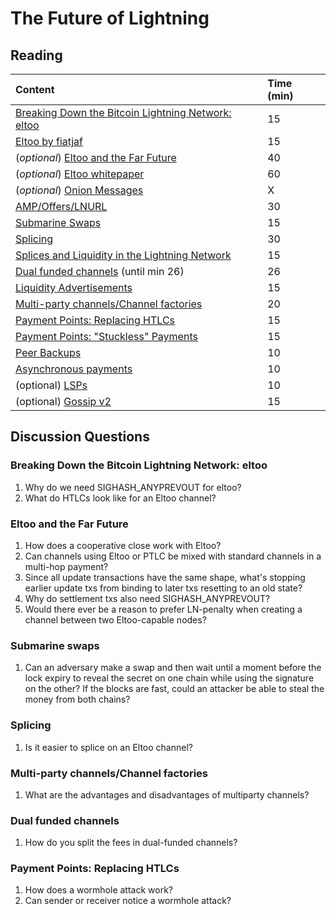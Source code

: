 # The Future of Lightning

## Reading

| Content | Time \(min\) |
| :--- | :--- |
| [Breaking Down the Bitcoin Lightning Network: eltoo](https://medium.com/@brandonarvanaghi/breaking-down-the-bitcoin-lightning-network-eltoo-c48554f5ae02) | 15 |
| [Eltoo by fiatjaf](https://fiatjaf.com/ffdfe772.html) | 15 |
| \(_optional_\) [Eltoo and the Far Future](https://btctranscripts.com/chaincode-labs/chaincode-residency/2019-06-25-christian-decker-eltoo/) | 40 |
| \(_optional_\) [Eltoo whitepaper]( https://blockstream.com/eltoo.pdf) | 60 |
| \(_optional_\) [Onion Messages](https://github.com/lightning/bolts/pull/759) | X |
| [AMP/Offers/LNURL](https://vimeo.com/703262308) | 30 |
| [Submarine Swaps](https://blog.muun.com/a-closer-look-at-submarine-swaps-in-the-lightning-network/) | 15 |
| [Splicing](https://btctranscripts.com/chaincode-labs/chaincode-residency/2019-06-26-rene-pickhardt-splicing/) | 30 |
| [Splices and Liquidity in the Lightning Network](https://blog.muun.com/splices-and-liquidity-in-the-lightning-network/) | 15 |
| [Dual funded channels](https://www.youtube.com/watch?v=i_GxmNZjwhk) (until min 26) | 26 |
| [Liquidity Advertisements](https://medium.com/blockstream/lightnings-missing-piece-a-decentralized-liquidity-market-a0bb47534a4f) | 15 |
| [Multi-party channels/Channel factories](https://btctranscripts.com/chaincode-labs/chaincode-residency/2019-06-28-christian-decker-multiparty-channels/) | 20 |
| [Payment Points: Replacing HTLCs](https://suredbits.com/payment-points-part-1/) | 15 |
| [Payment Points: "Stuckless" Payments](https://suredbits.com/payment-points-part-2-stuckless-payments/) | 15 |
| [Peer Backups](https://medium.com/@ACINQ/phoenix-wallet-part-3-backup-f63a9470d4e7) | 10 |
| [Asynchronous payments](https://gist.github.com/remyers/e0d2bedb7bc87371d1bdbbb6fff2edd1) | 10 |
| \(optional\) [LSPs](https://github.com/BitcoinAndLightningLayerSpecs/lsp)| 10 |
| \(optional\) [Gossip v2](https://lists.linuxfoundation.org/pipermail/lightning-dev/2022-February/003470.html) | 15 |

## Discussion Questions

### Breaking Down the Bitcoin Lightning Network: eltoo

1. Why do we need SIGHASH\_ANYPREVOUT for eltoo?
2. What do HTLCs look like for an Eltoo channel?

### Eltoo and the Far Future

1. How does a cooperative close work with Eltoo?
2. Can channels using Eltoo or PTLC be mixed with standard channels in a multi-hop payment?
3. Since all update transactions have the same shape, what's stopping earlier update txs from binding to later txs resetting to an old state?
4. Why do settlement txs also need SIGHASH\_ANYPREVOUT?
5. Would there ever be a reason to prefer LN-penalty when creating a channel between two Eltoo-capable nodes?

### Submarine swaps

1. Can an adversary make a swap and then wait until a moment before the lock expiry to reveal the secret on one chain while using the signature on the other? If the blocks are fast, could an attacker be able to steal the money from both chains?

### Splicing

1. Is it easier to splice on an Eltoo channel?

### Multi-party channels/Channel factories

1. What are the advantages and disadvantages of multiparty channels?

### Dual funded channels

1. How do you split the fees in dual-funded channels?

### Payment Points: Replacing HTLCs

1. How does a wormhole attack work?
2. Can sender or receiver notice a wormhole attack?
